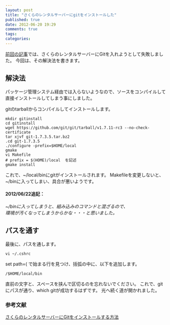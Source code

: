 ```yaml
---
layout: post
title: "さくらのレンタルサーバーにgitをインストールした"
published: true
date: 2012-06-20 19:29
comments: true
tags: 
categories: 
---
```


[前回の記事][failed]では、さくらのレンタルサーバーにGitを入れようとして失敗しました。
今回は、その解決法を書きます。

## 解決法
パッケージ管理システム経由では入らないようなので、ソースをコンパイルして直接インストールしてしまう事にしました。

gitのtarballからコンパイルしてインストールします。

    mkdir gitinstall  
    cd gitinstall  
    wget https://github.com/git/git/tarball/v1.7.11-rc3 --no-check-certificate
    tar xjvf git-1.7.3.5.tar.bz2
    .cd git-1.7.3.5
    ./configure -prefix=$HOME/local
    gmake
    vi Makefile
    # prefix = $(HOME)/local  を記述
    gmake install

これで、~/local/binにgitがインストールされます。
Makefileを変更しないと、~/binに入ってしまい、具合が悪いようです。

#### 2012/06/22追記：
*~/binに入ってしまうと、組み込みのコマンドと混ざるので、  
環境が汚くなってしまうからかな・・・と思いました。*

## パスを通す

最後に、パスを通します。

    vi ~/.cshrc

set path=( で始まる行を見つけ、括弧の中に、以下を追加します。

    /$HOME/local/bin

直前の文字と、スペースを挟んで区切るのを忘れないでください。
これで、gitにパスが通り、which gitが成功するはずです。
光へ続く道が開かれました。

### 参考文献
[さくらのレンタルサーバーにGitをインストールする方法][install-git]

[install-git]: http://noumenon-th.net/text-hymn/2011/01/git.php
[failed]: http://blog.satrex.jp/blog/2012/06/20/sakura_start/
